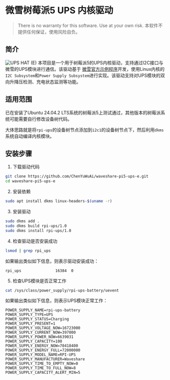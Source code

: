 # 微雪树莓派5 UPS 内核驱动
> There is no warranty for this software. Use at your own risk.
> 本软件不提供任何保证，使用风险自负。

## 简介
![UPS HAT (E)](image.png)
本项目是一个用于树莓派5的UPS内核驱动，支持通过I2C接口与微雪的UPS模块进行通信。该驱动基于
[微雪官方示例程序](https://www.waveshare.net/wiki/UPS_HAT_(E))开发，使用Linux内核的`I2C Subsystem`和`Power Supply Subsystem`进行实现。该驱动支持对UPS模块的双向升降压检测、充电状态监测等功能。

## 适用范围
已在安装了Ubuntu 24.04.2 LTS系统的树莓派5上测试通过，其他版本的树莓派系统可能需要自行修改设备树代码。

大体思路就是将`rpi-ups`的设备树节点添加到`i2c1`的设备树节点下，然后利用`dkms`系统自动编译内核模块。
## 安装步骤
1. 下载驱动代码
```bash
git clone https://github.com/ChenYuWuAi/waveshare-pi5-ups-e.git
cd waveshare-pi5-ups-e
```
2. 安装依赖
```bash
sudo apt install dkms linux-headers-$(uname -r)
```
3. 安装驱动
```bash
sudo dkms add .
sudo dkms build rpi-ups/1.0
sudo dkms install rpi-ups/1.0
```
4. 检查驱动是否安装成功
```bash
lsmod | grep rpi_ups
```
如果输出类似如下信息，则表示驱动安装成功：
```
rpi_ups               16384  0
```
5. 检查UPS模块是否正常工作
```bash
cat /sys/class/power_supply/rpi-ups-battery/uevent
```
如果输出类似如下信息，则表示UPS模块正常工作：
```
POWER_SUPPLY_NAME=rpi-ups-battery
POWER_SUPPLY_TYPE=UPS
POWER_SUPPLY_STATUS=Charging
POWER_SUPPLY_PRESENT=1
POWER_SUPPLY_VOLTAGE_NOW=16723000
POWER_SUPPLY_CURRENT_NOW=397000
POWER_SUPPLY_POWER_NOW=6639031
POWER_SUPPLY_CAPACITY=100
POWER_SUPPLY_ENERGY_NOW=70418400
POWER_SUPPLY_ENERGY_FULL=72000000
POWER_SUPPLY_MODEL_NAME=RPI-UPS
POWER_SUPPLY_MANUFACTURER=Waveshare
POWER_SUPPLY_TIME_TO_EMPTY_NOW=0
POWER_SUPPLY_TIME_TO_FULL_NOW=8
POWER_SUPPLY_CAPACITY_ALERT_MIN=5
```
